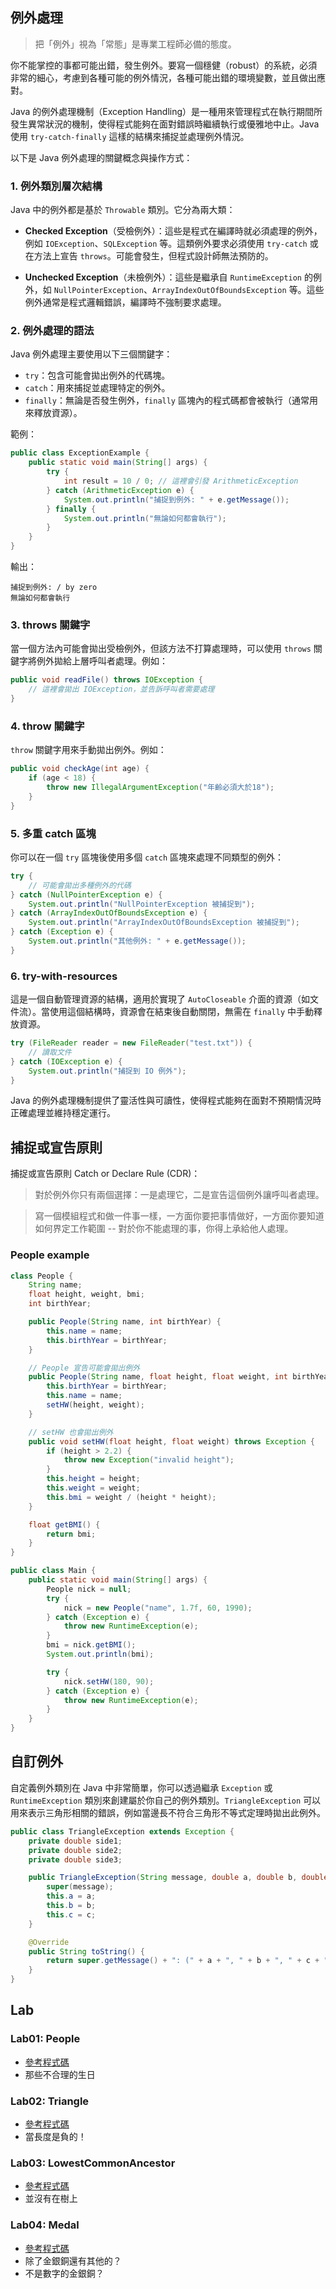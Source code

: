 ## 例外處理

> 把「例外」視為「常態」是專業工程師必備的態度。

你不能掌控的事都可能出錯，發生例外。要寫一個穩健（robust）的系統，必須非常的細心，考慮到各種可能的例外情況，各種可能出錯的環境變數，並且做出應對。


Java 的例外處理機制（Exception Handling）是一種用來管理程式在執行期間所發生異常狀況的機制，使得程式能夠在面對錯誤時繼續執行或優雅地中止。Java 使用 `try-catch-finally` 這樣的結構來捕捉並處理例外情況。

以下是 Java 例外處理的關鍵概念與操作方式：

### 1. **例外類別層次結構**
Java 中的例外都是基於 `Throwable` 類別。它分為兩大類：
- **Checked Exception**（受檢例外）：這些是程式在編譯時就必須處理的例外，例如 `IOException`、`SQLException` 等。這類例外要求必須使用 `try-catch` 或在方法上宣告 `throws`。可能會發生，但程式設計師無法預防的。

- **Unchecked Exception**（未檢例外）：這些是繼承自 `RuntimeException` 的例外，如 `NullPointerException`、`ArrayIndexOutOfBoundsException` 等。這些例外通常是程式邏輯錯誤，編譯時不強制要求處理。

### 2. **例外處理的語法**
Java 例外處理主要使用以下三個關鍵字：

- `try`：包含可能會拋出例外的代碼塊。
- `catch`：用來捕捉並處理特定的例外。
- `finally`：無論是否發生例外，`finally` 區塊內的程式碼都會被執行（通常用來釋放資源）。

範例：
```java
public class ExceptionExample {
    public static void main(String[] args) {
        try {
            int result = 10 / 0; // 這裡會引發 ArithmeticException
        } catch (ArithmeticException e) {
            System.out.println("捕捉到例外: " + e.getMessage());
        } finally {
            System.out.println("無論如何都會執行");
        }
    }
}
```
輸出：
```
捕捉到例外: / by zero
無論如何都會執行
```

### 3. **throws 關鍵字**
當一個方法內可能會拋出受檢例外，但該方法不打算處理時，可以使用 `throws` 關鍵字將例外拋給上層呼叫者處理。例如：
```java
public void readFile() throws IOException {
    // 這裡會拋出 IOException，並告訴呼叫者需要處理
}
```

### 4. **throw 關鍵字**
`throw` 關鍵字用來手動拋出例外。例如：
```java
public void checkAge(int age) {
    if (age < 18) {
        throw new IllegalArgumentException("年齡必須大於18");
    }
}
```

### 5. **多重 catch 區塊**
你可以在一個 `try` 區塊後使用多個 `catch` 區塊來處理不同類型的例外：
```java
try {
    // 可能會拋出多種例外的代碼
} catch (NullPointerException e) {
    System.out.println("NullPointerException 被捕捉到");
} catch (ArrayIndexOutOfBoundsException e) {
    System.out.println("ArrayIndexOutOfBoundsException 被捕捉到");
} catch (Exception e) {
    System.out.println("其他例外: " + e.getMessage());
}
```

### 6. **try-with-resources**
這是一個自動管理資源的結構，適用於實現了 `AutoCloseable` 介面的資源（如文件流）。當使用這個結構時，資源會在結束後自動關閉，無需在 `finally` 中手動釋放資源。
```java
try (FileReader reader = new FileReader("test.txt")) {
    // 讀取文件
} catch (IOException e) {
    System.out.println("捕捉到 IO 例外");
}
```

Java 的例外處理機制提供了靈活性與可讀性，使得程式能夠在面對不預期情況時正確處理並維持穩定運行。


## 捕捉或宣告原則
捕捉或宣告原則 Catch or Declare Rule (CDR)：
> 對於例外你只有兩個選擇：一是處理它，二是宣告這個例外讓呼叫者處理。

> 寫一個模組程式和做一件事一樣，一方面你要把事情做好，一方面你要知道如何界定工作範圍 -- 對於你不能處理的事，你得上承給他人處理。



### People example

```java
class People {
    String name;
    float height, weight, bmi;
    int birthYear;

    public People(String name, int birthYear) {
        this.name = name;
        this.birthYear = birthYear;
    }

    // People 宣告可能會拋出例外
    public People(String name, float height, float weight, int birthYear) throws Exception {
        this.birthYear = birthYear;
        this.name = name;
        setHW(height, weight);
    }

    // setHW 也會拋出例外
    public void setHW(float height, float weight) throws Exception {
        if (height > 2.2) {
            throw new Exception("invalid height");
        }
        this.height = height;
        this.weight = weight;
        this.bmi = weight / (height * height);
    }

    float getBMI() {
        return bmi;
    }
}

public class Main {
    public static void main(String[] args) {
        People nick = null;
        try {
            nick = new People("name", 1.7f, 60, 1990);
        } catch (Exception e) {
            throw new RuntimeException(e);
        }
        bmi = nick.getBMI();
        System.out.println(bmi);

        try {
            nick.setHW(180, 90);
        } catch (Exception e) {
            throw new RuntimeException(e);
        }
    }
}
```

## 自訂例外

自定義例外類別在 Java 中非常簡單，你可以透過繼承 `Exception` 或 `RuntimeException` 類別來創建屬於你自己的例外類別。`TriangleException` 可以用來表示三角形相關的錯誤，例如當邊長不符合三角形不等式定理時拋出此例外。


```java
public class TriangleException extends Exception {
    private double side1;
    private double side2;
    private double side3;

    public TriangleException(String message, double a, double b, double c) {
        super(message);
        this.a = a;
        this.b = b;
        this.c = c;
    }

    @Override
    public String toString() {
        return super.getMessage() + ": (" + a + ", " + b + ", " + c + ")";
    }
}
```

## Lab

### Lab01: People
* [參考程式碼](../../Intellij/DemoPreventive/src/main/java/xdemo/People.java)
* 那些不合理的生日

### Lab02: Triangle
* [參考程式碼](../../Intellij/DemoPreventive/src/main/java/xdemo/Triangle.java)
* 當長度是負的！

### Lab03: LowestCommonAncestor
* [參考程式碼](../../Intellij/DemoPreventive/src/main/java/xdemo/LowestCommonAncestor.java)
* 並沒有在樹上

### Lab04: Medal
* [參考程式碼](../../Intellij/DemoPreventive/src/main/java/xdemo/MedalReader.java)
* 除了金銀銅還有其他的？
* 不是數字的金銀銅？